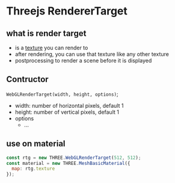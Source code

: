 # Threejs RendererTarget

## what is render target

- is a [texture](threejs-reference-texture.md) you can render to
- after rendering, you can use that texture like any other texture
- postprocessing to render a scene before it is displayed

## Contructor

`WebGLRenderTarget(width, height, options)`;

- width: number of horizontal pixels, default 1
- height: number of vertical pixels, default 1
- options
  - ...

## use on material

```js
const rtg = new THREE.WebGLRenderTarget(512, 512);
const material = new THREE.MeshBasicMaterial({
  map: rtg.texture
});
```